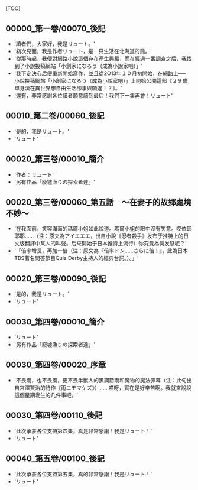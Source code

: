# 

[TOC]

## 00000_第一卷/00070_後記

- '讀者們，大家好，我是リュート。'
- '初次見面，我是作者リュート，是一只生活在北海道的熊。'
- '從那時起，我便對網路小說這個存在產生興趣，而在經過一番調查之后，我找到了小說投稿網站「小創家になろう（成為小說家吧）」'
- '我下定決心后便重新開始寫作，並且從2O13年１０月初開始，在網路上── 小說投稿網站「小創家になろう（成為小說家吧）」上開始公開這部《２９歳單身漢在異世界想自由生活卻事與願違！？》。'
- '還有，非常感謝各位讀者願意讀到最后！我們下一集再會！リュート'


## 00010_第二卷/00060_後記

- '是的，我是リュート。'
- 'リュート'


## 00020_第三卷/00010_簡介

- '作者：リュート'
- '另有作品「廢墟漁りの探索者達」'


## 00020_第三卷/00060_第五話　～在妻子的故郷處境不妙～

- '在我面前，笑容滿面的瑪爾小姐如此說道。瑪爾小姐的眼中沒有笑意。哎依耶耶耶……（注：原文為アイエエエ，出自小說《忍者殺手》发布于推特上的日文版翻譯中某人的叫聲。后來開始于日本推特上流行）你究竟為何发怒呢？'
- '「倍率增長，再加一倍（注：原文為『倍率ドン……さらに倍！』，此為日本TBS著名問答節目Quiz Derby主持人的經典台詞。）。」'


## 00020_第三卷/00090_後記

- '是的，我是リュート。'
- 'リュート'


## 00030_第四卷/00010_簡介

- 'リュート'
- '另有作品「廢墟漁りの探索者達」'


## 00030_第四卷/00020_序章

- '不畏雨，也不畏風，更不畏半獸人的黑鋼箭雨和魔物的魔法彈幕（注：此句出自宮澤賢治的詩作《雨ニモマケズ》）……哎呀，實在是好辛苦啊。我就來說說這個星期发生的几件事吧。'


## 00030_第四卷/00110_後記

- '此次承蒙各位支持第四集，真是非常感謝！我是リュート！'
- 'リュート'


## 00040_第五卷/00100_後記

- '此次承蒙各位支持第五集，真的非常感謝！我是リュート！'
- 'リュート'
